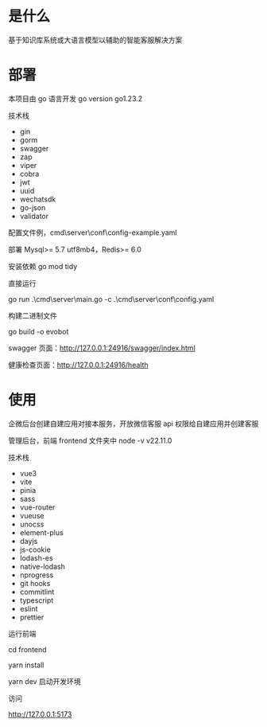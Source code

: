 # 是什么
基于知识库系统或大语言模型以辅助的智能客服解决方案

# 部署
本项目由 go 语言开发 go version go1.23.2

技术栈
- gin
- gorm
- swagger
- zap
- viper
- cobra
- jwt
- uuid
- wechatsdk
- go-json
- validator

配置文件例，cmd\server\conf\config-example.yaml

部署 Mysql>= 5.7 utf8mb4，Redis>= 6.0

安装依赖 go mod tidy

直接运行

go run .\cmd\server\main.go -c .\cmd\server\conf\config.yaml

构建二进制文件

go build -o evobot

swagger 页面：http://127.0.0.1:24916/swagger/index.html

健康检查页面：http://127.0.0.1:24916/health

# 使用
企微后台创建自建应用对接本服务，开放微信客服 api 权限给自建应用并创建客服

管理后台，前端 frontend 文件夹中
node -v v22.11.0

技术栈
- vue3
- vite
- pinia
- sass
- vue-router
- vueuse
- unocss
- element-plus
- dayjs
- js-cookie
- lodash-es
- native-lodash
- nprogress
- git hooks
- commitlint
- typescript
- eslint
- prettier

运行前端

cd frontend 

yarn install

yarn dev 启动开发环境

访问

http://127.0.0.1:5173
